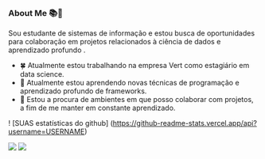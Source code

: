 
### About Me 📚👀
Sou estudante de sistemas de informação e estou busca de oportunidades para colaboração em projetos relacionados à ciência de dados e aprendizado profundo . 
- 🍀 Atualmente estou trabalhando na empresa Vert como estagiário em data science.
- 🧠 Atualmente estou aprendendo novas técnicas de programação e aprendizado profundo de frameworks. 
- 🤝 Estou a procura de ambientes em que posso colaborar com projetos, a fim de me manter em constante aprendizado. 

! [SUAS estatísticas do github] (https://github-readme-stats.vercel.app/api?username=USERNAME)

[<img src = "https://img.shields.io/badge/linkedin-%230077B5.svg?&style=for-the-badge&logo=linkedin&logoColor=white" />](https://www.linkedin.com/in/matheusmelotti/) 
[<img src = "https://img.shields.io/badge/instagram-%23E4405F.svg?&style=for-the-badge&logo=instagram&logoColor=white">](https://www.instagram.com/matheus.melotti/) 
